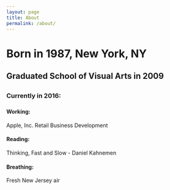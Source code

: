 ```yaml
---
layout: page
title: About
permalink: /about/
---
```

<h1>Born in 1987, New York, NY
 <h2>Graduated School of Visual Arts in 2009<h2>
    <h3>Currently in 2016:<h3>
    <body>
      <h4>Working:</h4> 
      <p>Apple, Inc. Retail Business Development</p>
      <h4>Reading:</h4>  
      <p>Thinking, Fast and Slow - Daniel Kahnemen</p>
      <h4>Breathing:</h4>
      <p>Fresh New Jersey air</p>
</body>
